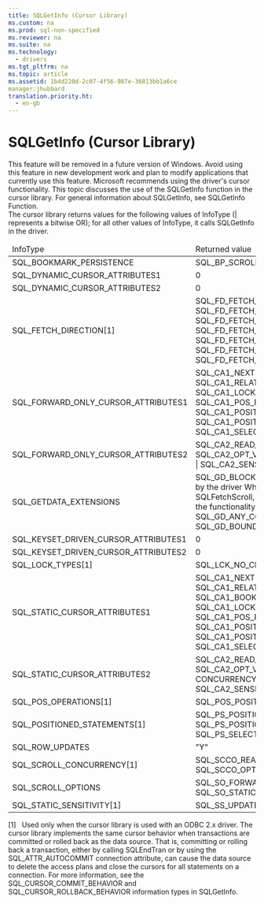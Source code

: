 ```yaml
---
title: SQLGetInfo (Cursor Library)
ms.custom: na
ms.prod: sql-non-specified
ms.reviewer: na
ms.suite: na
ms.technology: 
  - drivers
ms.tgt_pltfrm: na
ms.topic: article
ms.assetid: 1b4d220d-2c07-4f56-987e-36813bb1a6ce
manager:jhubbard
translation.priority.ht: 
  - en-gb
---
```

# SQLGetInfo (Cursor Library)
<?xml version="1.0" encoding="utf-8"?>
<developerReferenceWithoutSyntaxDocument xmlns="http://ddue.schemas.microsoft.com/authoring/2003/5" xmlns:xlink="http://www.w3.org/1999/xlink" xmlns:xsi="http://www.w3.org/2001/XMLSchema-instance" xsi:schemaLocation="http://ddue.schemas.microsoft.com/authoring/2003/5 http://dduestorage.blob.core.windows.net/ddueschema/developer.xsd">
  <introduction>
    <alert class="important">
      <para>This feature will be removed in a future version of Windows. Avoid using this feature in new development work and plan to modify applications that currently use this feature. Microsoft recommends using the driver's cursor functionality.</para>
    </alert>
    <para>This topic discusses the use of the <legacyBold>SQLGetInfo</legacyBold> function in the cursor library. For general information about <legacyBold>SQLGetInfo</legacyBold>, see <legacyLink xlink:href="49dceccc-d816-4ada-808c-4c6138dccb64">SQLGetInfo Function</legacyLink>.</para>
  </introduction>
  <section>
    <content>
      <para>The cursor library returns values for the following values of <legacyItalic>InfoType</legacyItalic> (| represents a bitwise OR); for all other values of <legacyItalic>InfoType</legacyItalic>, it calls <legacyBold>SQLGetInfo</legacyBold> in the driver.</para>
      <table xmlns:caps="http://schemas.microsoft.com/build/caps/2013/11">
        <thead>
          <tr>
            <TD>
              <para>
                <legacyItalic>InfoType</legacyItalic>
              </para>
            </TD>
            <TD>
              <para>Returned value</para>
            </TD>
          </tr>
        </thead>
        <tbody>
          <tr>
            <TD>
              <para>SQL_BOOKMARK_PERSISTENCE</para>
            </TD>
            <TD>
              <para>SQL_BP_SCROLL</para>
            </TD>
          </tr>
          <tr>
            <TD>
              <para>SQL_DYNAMIC_CURSOR_ATTRIBUTES1</para>
            </TD>
            <TD>
              <para>0</para>
            </TD>
          </tr>
          <tr>
            <TD>
              <para>SQL_DYNAMIC_CURSOR_ATTRIBUTES2</para>
            </TD>
            <TD>
              <para>0</para>
            </TD>
          </tr>
          <tr>
            <TD>
              <para>SQL_FETCH_DIRECTION[1]</para>
            </TD>
            <TD>
              <para>SQL_FD_FETCH_ABSOLUTE | SQL_FD_FETCH_FIRST | SQL_FD_FETCH_LAST | SQL_FD_FETCH_NEXT | SQL_FD_FETCH_PRIOR | SQL_FD_FETCH_RELATIVE | SQL_FD_FETCH_BOOKMARK</para>
            </TD>
          </tr>
          <tr>
            <TD>
              <para>SQL_FORWARD_ONLY_CURSOR_ATTRIBUTES1</para>
            </TD>
            <TD>
              <para>SQL_CA1_NEXT | SQL_CA1_ABSOLUTE | SQL_CA1_RELATIVE | SQL_CA1_LOCK_NO_CHANGE | SQL_CA1_POS_POSITION | SQL_CA1_POSITIONED_DELETE | SQL_CA1_POSITIONED_UPDATE | SQL_CA1_SELECT_FOR_UPDATE</para>
            </TD>
          </tr>
          <tr>
            <TD>
              <para>SQL_FORWARD_ONLY_CURSOR_ATTRIBUTES2</para>
            </TD>
            <TD>
              <para>SQL_CA2_READ_ONLY_CONCUR | SQL_CA2_OPT_VALUES_CONCURRENCY | SQL_CA2_SENSITIVITY_UPDATES</para>
            </TD>
          </tr>
          <tr>
            <TD>
              <para>SQL_GETDATA_EXTENSIONS</para>
            </TD>
            <TD>
              <para>SQL_GD_BLOCK | any values returned by the driver</para>
              <alert class="note">
                <para>When data is retrieved with <legacyBold>SQLFetchScroll</legacyBold>, <legacyBold>SQLGetData</legacyBold> supports the functionality specified with the SQL_GD_ANY_COLUMN and SQL_GD_BOUND bitmasks.</para>
              </alert>
            </TD>
          </tr>
          <tr>
            <TD>
              <para>SQL_KEYSET_DRIVEN_CURSOR_ATTRIBUTES1</para>
            </TD>
            <TD>
              <para>0</para>
            </TD>
          </tr>
          <tr>
            <TD>
              <para>SQL_KEYSET_DRIVEN_CURSOR_ATTRIBUTES2</para>
            </TD>
            <TD>
              <para>0</para>
            </TD>
          </tr>
          <tr>
            <TD>
              <para>SQL_LOCK_TYPES[1]</para>
            </TD>
            <TD>
              <para>SQL_LCK_NO_CHANGE</para>
            </TD>
          </tr>
          <tr>
            <TD>
              <para>SQL_STATIC_CURSOR_ATTRIBUTES1</para>
            </TD>
            <TD>
              <para>SQL_CA1_NEXT | SQL_CA1_ABSOLUTE | SQL_CA1_RELATIVE | SQL_CA1_BOOKMARK | SQL_CA1_LOCK_NO_CHANGE | SQL_CA1_POS_POSITION | SQL_CA1_POSITIONED_DELETE | SQL_CA1_POSITIONED_UPDATE | SQL_CA1_SELECT_FOR_UPDATE</para>
            </TD>
          </tr>
          <tr>
            <TD>
              <para>SQL_STATIC_CURSOR_ATTRIBUTES2</para>
            </TD>
            <TD>
              <para>SQL_CA2_READ_ONLY_CONCUR | SQL_CA2_OPT_VALUES_ CONCURRENCY | SQL_CA2_SENSITIVITY_UPDATES</para>
            </TD>
          </tr>
          <tr>
            <TD>
              <para>SQL_POS_OPERATIONS[1]</para>
            </TD>
            <TD>
              <para>SQL_POS_POSITION</para>
            </TD>
          </tr>
          <tr>
            <TD>
              <para>SQL_POSITIONED_STATEMENTS[1]</para>
            </TD>
            <TD>
              <para>SQL_PS_POSITIONED_DELETE | SQL_PS_POSITIONED_UPDATE | SQL_PS_SELECT_FOR_UPDATE</para>
            </TD>
          </tr>
          <tr>
            <TD>
              <para>SQL_ROW_UPDATES</para>
            </TD>
            <TD>
              <para>"Y"</para>
            </TD>
          </tr>
          <tr>
            <TD>
              <para>SQL_SCROLL_CONCURRENCY[1]</para>
            </TD>
            <TD>
              <para>SQL_SCCO_READ_ONLY | SQL_SCCO_OPT_VALUES</para>
            </TD>
          </tr>
          <tr>
            <TD>
              <para>SQL_SCROLL_OPTIONS</para>
            </TD>
            <TD>
              <para>SQL_SO_FORWARD_ONLY | SQL_SO_STATIC</para>
            </TD>
          </tr>
          <tr>
            <TD>
              <para>SQL_STATIC_SENSITIVITY[1]</para>
            </TD>
            <TD>
              <para>SQL_SS_UPDATES</para>
            </TD>
          </tr>
        </tbody>
      </table>
      <para>[1]   Used only when the cursor library is used with an ODBC 2.x driver.</para>
      <alert class="important">
        <para>The cursor library implements the same cursor behavior when transactions are committed or rolled back as the data source. That is, committing or rolling back a transaction, either by calling <legacyBold>SQLEndTran</legacyBold> or by using the SQL_ATTR_AUTOCOMMIT connection attribute, can cause the data source to delete the access plans and close the cursors for all statements on a connection. For more information, see the SQL_CURSOR_COMMIT_BEHAVIOR and SQL_CURSOR_ROLLBACK_BEHAVIOR information types in <legacyLink xlink:href="49dceccc-d816-4ada-808c-4c6138dccb64">SQLGetInfo</legacyLink>.</para>
      </alert>
    </content>
  </section>
  <relatedTopics />
</developerReferenceWithoutSyntaxDocument>